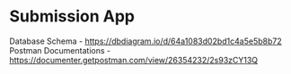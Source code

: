 # Submission App

Database Schema - https://dbdiagram.io/d/64a1083d02bd1c4a5e5b8b72
Postman Documentations - https://documenter.getpostman.com/view/26354232/2s93zCY13Q
